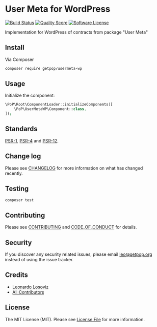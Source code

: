 # User Meta for WordPress

[![Build Status][ico-travis]][link-travis]
[![Quality Score][ico-code-quality]][link-code-quality]
[![Software License][ico-license]](LICENSE.md)

<!--
[![Latest Version on Packagist][ico-version]][link-packagist]
[![Coverage Status][ico-scrutinizer]][link-scrutinizer]
[![Total Downloads][ico-downloads]][link-downloads]
-->

Implementation for WordPress of contracts from package "User Meta"

## Install

Via Composer

``` bash
composer require getpop/usermeta-wp
```

## Usage

Initialize the component:

``` php
\PoP\Root\ComponentLoader::initializeComponents([
    \PoP\UserMetaWP\Component::class,
]);
```

## Standards

[PSR-1](https://www.php-fig.org/psr/psr-1), [PSR-4](https://www.php-fig.org/psr/psr-4) and [PSR-12](https://www.php-fig.org/psr/psr-12).

## Change log

Please see [CHANGELOG](CHANGELOG.md) for more information on what has changed recently.

## Testing

``` bash
composer test
```

## Contributing

Please see [CONTRIBUTING](CONTRIBUTING.md) and [CODE_OF_CONDUCT](CODE_OF_CONDUCT.md) for details.

## Security

If you discover any security related issues, please email leo@getpop.org instead of using the issue tracker.

## Credits

- [Leonardo Losoviz][link-author]
- [All Contributors][link-contributors]

## License

The MIT License (MIT). Please see [License File](LICENSE.md) for more information.

[ico-version]: https://img.shields.io/packagist/v/getpop/usermeta-wp.svg?style=flat-square
[ico-license]: https://img.shields.io/badge/license-MIT-brightgreen.svg?style=flat-square
[ico-travis]: https://img.shields.io/travis/getpop/usermeta-wp/master.svg?style=flat-square
[ico-scrutinizer]: https://img.shields.io/scrutinizer/coverage/g/getpop/usermeta-wp.svg?style=flat-square
[ico-code-quality]: https://img.shields.io/scrutinizer/g/getpop/usermeta-wp.svg?style=flat-square
[ico-downloads]: https://img.shields.io/packagist/dt/getpop/usermeta-wp.svg?style=flat-square

[link-packagist]: https://packagist.org/packages/getpop/usermeta-wp
[link-travis]: https://travis-ci.org/getpop/usermeta-wp
[link-scrutinizer]: https://scrutinizer-ci.com/g/getpop/usermeta-wp/code-structure
[link-code-quality]: https://scrutinizer-ci.com/g/getpop/usermeta-wp
[link-downloads]: https://packagist.org/packages/getpop/usermeta-wp
[link-author]: https://github.com/leoloso
[link-contributors]: ../../contributors
